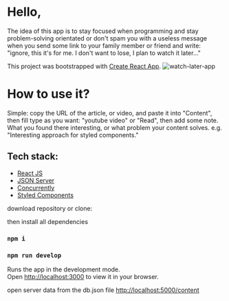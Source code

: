 
# Hello, 

The idea of this app is to stay focused when programming and stay problem-solving orientated or don't spam you with a useless message when you send some link to your family member or friend and write:  "ignore, this it's for me. I don't want to lose, I plan to watch it later..."



This project was bootstrapped with [Create React App](https://github.com/facebook/create-react-app).
![watch-later-app](https://user-images.githubusercontent.com/51315797/174608036-97d27cee-fa69-44c1-9874-7e039f2bb721.gif)


# How to use it?

Simple: copy the URL of the article, or video, and paste it into "Content", then fill type as you want: "youtube video" or "Read", then add some note. What you found there interesting, or what problem your content solves. e.g. "Interesting approach for styled components."  

## Tech stack: 
* [React JS](https://reactjs.org/)
* [JSON Server](https://www.npmjs.com/package/json-server)
* [Concurrently](https://www.npmjs.com/package/concurrently)
* [Styled Components ](https://styled-components.com/)


download repository or clone: 

then install all dependencies 
###  `npm i` 

###  `npm run develop`

Runs the app in the development mode.\
Open [http://localhost:3000](http://localhost:3000) to view it in your browser.

open server data from the db.json file [ http://localhost:5000/content]( http://localhost:5000/content)
